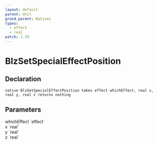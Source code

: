 ```yaml
---
layout: default
parent: Unit
grand_parent: Natives
types:
  - effect
  - real
patch: 1.29
---
```


# BlzSetSpecialEffectPosition

## Declaration

```
native BlzSetSpecialEffectPosition takes effect whichEffect, real x, real y, real z returns nothing
```

## Parameters
<dl>
  <dt>whichEffect `effect`</dt>
  <dd></dd>

  <dt>x `real`</dt>
  <dd></dd>

  <dt>y `real`</dt>
  <dd></dd>

  <dt>z `real`</dt>
  <dd></dd>
</dl>